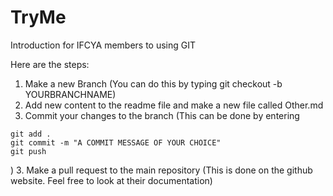 # TryMe
Introduction for IFCYA members to using GIT


Here are the steps:

1. Make a new Branch (You can do this by typing git checkout -b YOURBRANCHNAME)
2. Add new content to the readme file and make a new file called Other.md  
3. Commit your changes to the branch (This can be done by entering 
```
git add .
git commit -m "A COMMIT MESSAGE OF YOUR CHOICE"
git push
```
)
3. Make a pull request to the main repository
(This is done on the github website. Feel free to look at their documentation)
